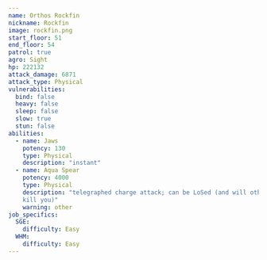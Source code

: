 ```yaml
---
name: Orthos Rockfin
nickname: Rockfin
image: rockfin.png
start_floor: 51
end_floor: 54
patrol: true
agro: Sight
hp: 222132
attack_damage: 6871
attack_type: Physical
vulnerabilities:
  bind: false
  heavy: false
  sleep: false
  slow: true
  stun: false
abilities:
  - name: Jaws
    potency: 130
    type: Physical
    description: "instant"
  - name: Aqua Spear
    potency: 4000
    type: Physical
    description: "telegraphed charge attack; can be LoSed (and will otherwise
    kill you)"
    warning: other
job_specifics:
  SGE:
    difficulty: Easy
  WHM:
    difficulty: Easy
---
```

